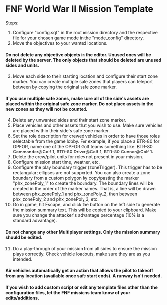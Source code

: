 # FNF World War II Mission Template

Steps:

1. Configure "config.sqf" in the root mission directory and the respective file for your chosen game mode in the "mode_config" directory.
2. Move the objectives to your wanted locations.
#### Do not delete any objective objects in the editor. Unused ones will be deleted by the server. The only objects that should be deleted are unused sides and units.
3. Move each side to their starting location and configure their start zone marker. You can create multiple safe zones that players can teleport between by copying the original safe zone marker.
#### If you use multiple safe zones, make sure all of the side's assets are placed within the original safe zone marker. Do not place assets in the new zones as they will not be counted.
4. Delete any unwanted sides and their start zone marker.
5. Place vehicles and other assets that you wish to use. Make sure vehicles are placed within their side's safe zone marker.
6. Set the role description for crewed vehicles in order to have those roles selectable from the game lobby. For example, if you place a BTR-80 for OPFOR, name one of the OPFOR Golf teams something like: BTR-80 Commander@Golf 1, BTR-80 Driver@Golf 1, BTR-80 Gunner@Golf 1.
7. Delete the crew/pilot units for roles not present in your mission.
8. Configure mission start time, weather, etc.
9. Configure the play boundary trigger (zoneTrigger). This trigger has to be rectangular; ellipses are not supported. You can also create a zone boundary from a custom polygon by copy/pasting the marker "phx_zonePoly_1" to create the boundary. The boundary lines will be created in the order of the marker names. That is, a line will be drawn between phx_zonePoly_1 and phx_zonePoly_2, then between phx_zonePoly_2 and phx_zonePoly_3, etc.
10. Go in game, hit Escape, and click the button on the left side to generate the mission summary text. This will be copied to your clipboard. Make sure you change the attacker's advantage percentage (10% is a standard advantage).
#### Do not change any other Multiplayer settings. Only the mission summary should be edited.
11. Do a play-through of your mission from all sides to ensure the mission plays correctly. Check vehicle loadouts, make sure they are as you intended.

#### Air vehicles automatically get an action that allows the pilot to takeoff from any location (available once safe start ends). A runway isn't needed.
#### If you wish to add custom script or edit any template files other than the configuration files, let the FNF missions team know of your edits/additions.

